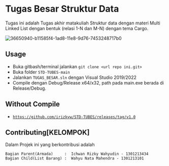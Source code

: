 # Tugas Besar Struktur Data

Tugas ini adalah Tugas akhir matakuliah Struktur data dengan materi Multi Linked List dengan bentuk (relasi 1-N dan M-N) dengan tema Cargo.

![36650940-b11585f4-1ad8-11e8-9d76-7453248717b0](https://user-images.githubusercontent.com/78690451/211130891-8551c659-f0ef-4efe-9adf-e2561e6f6f04.png)

## Usage
- Buka gitbash/terminal jalankan ```git clone <url repo ini.git>```
- Buka folder ```STD-TUBES-main```
- Jalankan ```TUGAS_BESAR.sln``` dengan Visual Studio 2019/2022
- Compile dengan Debug/Release x64/x32, path pada main.exe berada di Release/Debug.

## Without Compile
- [```https://github.com/irizkyw/STD-TUBES/releases/tag/v1.0```](https://github.com/irizkyw/STD-TUBES/releases/tag/v1.0)

## Contributing[KELOMPOK]
Dalam Projek ini yang berkontribusi adalah
```
Bagian Parent(Armada)     :  Ichwan Rizky Wahyudin - 1301213434
Bagian Child(List Barang) :  Wahyu Nata Mahendra - 1301213101
```
